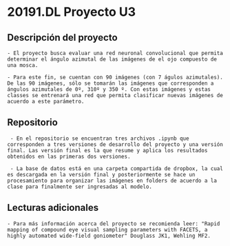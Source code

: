 # 20191.DL Proyecto U3

## Descripción del proyecto

    - El proyecto busca evaluar una red neuronal convolucional que permita determinar el ángulo azimutal de las imágenes de el ojo compuesto de una mosca.

    - Para este fin, se cuentan con 90 imágenes (con 7 águlos azimutales). De las 90 imágenes, sólo se tomarán las imágenes que corresponden a ángulos azimutales de 0º, 310º y 350 º. Con estas imágenes y estas classes se entrenará una red que permita clasificar nuevas imágenes de acuerdo a este parámetro.
    
 ## Repositorio
 
     - En el repositorio se encuentran tres archivos .ipynb que corresponden a tres versiones de desarrollo del proyecto y una versión final. Las versión final es la que resume y aplica los resultados obtenidos en las primeras dos versiones.
     
     - La base de datos está en una carpeta compartida de dropbox, la cual es descargada en la versión final y posteriormente se hace un procesamiento para organizar las imágenes en folders de acuerdo a la clase para finalmente ser ingresadas al modelo.
 

## Lecturas adicionales

    - Para más información acerca del proyecto se recomienda leer: "Rapid mapping of compound eye visual sampling parameters with FACETS, a highly automated wide‑field goniometer" Douglass JK1, Wehling MF2.
